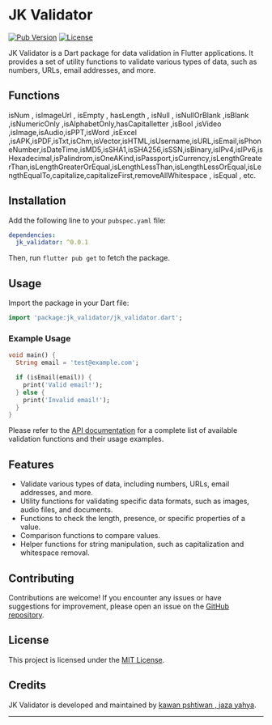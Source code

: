 
# JK Validator

[![Pub Version](https://img.shields.io/pub/v/jk_validator.svg)](https://pub.dev/packages/jk_validator)
[![License](https://img.shields.io/badge/license-MIT-blue.svg)](https://github.com/kawan97/jk_validator/blob/main/LICENSE)

JK Validator is a Dart package for data validation in Flutter applications. It provides a set of utility functions to validate various types of data, such as numbers, URLs, email addresses, and more.

## Functions
isNum , isImageUrl , isEmpty , hasLength , isNull , isNullOrBlank ,isBlank ,isNumericOnly ,isAlphabetOnly,hasCapitalletter ,isBool ,isVideo ,isImage,isAudio,isPPT,isWord ,isExcel ,isAPK,isPDF,isTxt,isChm,isVector,isHTML,isUsername,isURL,isEmail,isPhoneNumber,isDateTime,isMD5,isSHA1,isSHA256,isSSN,isBinary,isIPv4,isIPv6,isHexadecimal,isPalindrom,isOneAKind,isPassport,isCurrency,isLengthGreaterThan,isLengthGreaterOrEqual,isLengthLessThan,isLengthLessOrEqual,isLengthEqualTo,capitalize,capitalizeFirst,removeAllWhitespace , isEqual , etc.

## Installation

Add the following line to your `pubspec.yaml` file:

```yaml
dependencies:
  jk_validator: ^0.0.1
```

Then, run `flutter pub get` to fetch the package.

## Usage

Import the package in your Dart file:

```dart
import 'package:jk_validator/jk_validator.dart';
```

### Example Usage

```dart
void main() {
  String email = 'test@example.com';

  if (isEmail(email)) {
    print('Valid email!');
  } else {
    print('Invalid email!');
  }
}
```

Please refer to the [API documentation](https://pub.dev/documentation/jk_validator/latest/jk_validator/jk_validator-library.html) for a complete list of available validation functions and their usage examples.

## Features

- Validate various types of data, including numbers, URLs, email addresses, and more.
- Utility functions for validating specific data formats, such as images, audio files, and documents.
- Functions to check the length, presence, or specific properties of a value.
- Comparison functions to compare values.
- Helper functions for string manipulation, such as capitalization and whitespace removal.

## Contributing

Contributions are welcome! If you encounter any issues or have suggestions for improvement, please open an issue on the [GitHub repository](https://github.com/kawan97/jk_validator).

## License

This project is licensed under the [MIT License](https://github.com/kawan97/jk_validator/blob/main/LICENSE).

## Credits

JK Validator is developed and maintained by [kawan pshtiwan , jaza yahya](https://github.com/kawan97).

---
